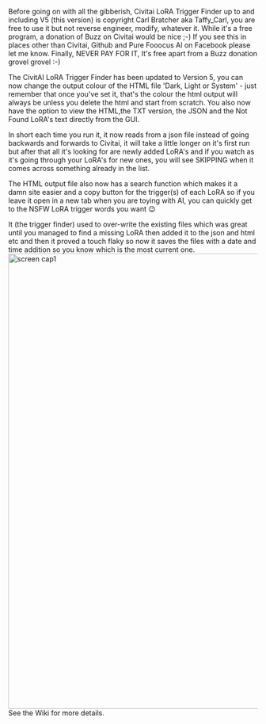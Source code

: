 Before going on with all the gibberish, Civitai LoRA Trigger Finder up to and including V5 (this version) is copyright Carl Bratcher aka Taffy_Carl, you are free to use it but not reverse engineer, modify, whatever it. While it's a free program, a donation of Buzz on Civitai would be nice ;-) If you see this in places other than Civitai, Github and Pure Fooocus AI on Facebook please let me know. Finally, NEVER PAY FOR IT, It's free apart from a Buzz donation grovel grovel :-)

The CivitAI LoRA Trigger Finder has been updated to Version 5, you can now change the output colour of the HTML file 'Dark, Light or System' - just remember that once you've set it, that's the colour the html output will always be unless you delete the html and start from scratch. You also now have the option to view the HTML,the TXT version, the JSON and the Not Found LoRA's text directly from the GUI.

In short each time you run it, it now reads from a json file instead of going backwards and forwards to Civitai, it will take a little longer on it's first run but after that all it's looking for are newly added LoRA's and if you watch as it's going through your LoRA's for new ones, you will see SKIPPING when it comes across something already in the list.

The HTML output file also now has a search function which makes it a damn site easier and a copy button for the trigger(s) of each LoRA so if you leave it open in a new tab when you are toying with AI, you can quickly get to the NSFW LoRA trigger words you want 😉

It (the trigger finder) used to over-write the existing files which was great until you managed to find a missing LoRA then added it to the json and html etc and then it proved a touch flaky so now it saves the files with a date and time addition so you know which is the most current one.
<img width="1695" height="919" alt="screen cap1" src="https://github.com/user-attachments/assets/1736de46-4046-4388-93f1-2b1c80b418d2" />
See the Wiki for more details.
